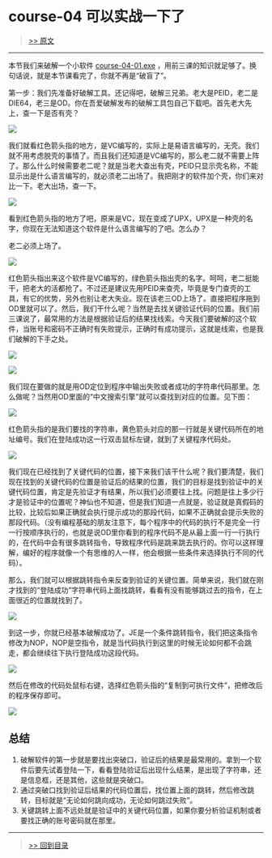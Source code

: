 # course-04 可以实战一下了

> [>> 原文](https://www.52pojie.cn/thread-1358819-1-1.html)

------

本节我们来破解一个小软件 [course-04-01.exe](PEs/course-04-01.exe) ，用前三课的知识就足够了。换句话说，就是本节课看完了，你就不再是“破盲了”。

第一步：我们先准备好破解工具。还记得吧，破解三兄弟。老大是PEID，老二是DIE64，老三是OD。你在吾爱破解发布的破解工具包自己下载吧。首先老大先上，查一下是否有壳？

![](imgs/course-04-01.png)

我们就看红色箭头指的地方，是VC编写的，实际上是易语言编写的，无壳。我们就不用考虑脱壳的事情了。而且我们还知道是VC编写的，那么老二就不需要上阵了。那么什么时候需要老二呢？就是当老大查出有壳，PEID只显示壳名称，不能显示出是什么语言编写的，就必须老二出场了。我把刚才的软件加个壳，你们来对比一下。老大出场，查一下。

![](imgs/course-04-02.png)

看到红色箭头指的地方了吧，原来是VC，现在变成了UPX，UPX是一种壳的名字，你现在无法知道这个软件是什么语言编写的了吧。怎么办？

老二必须上场了。

![](imgs/course-04-03.png)

红色箭头指出来这个软件是VC编写的，绿色箭头指出壳的名字。呵呵，老二挺能干，把老大的活都抢了。不过还是建议先用PEID来查壳，毕竟是专门查壳的工具，有它的优势，另外也别让老大失业。现在该老三OD上场了。直接把程序拖到OD里就可以了。然后，我们干什么呢？当然是去找关键验证代码的位置。我们前三课说了，最常用的方法是根据验证后的结果找线索。今天我们要破解的这个软件，当账号和密码不正确时有失败提示，正确时有成功提示，这就是线索，也是我们破解的下手之处。

![](imgs/course-04-04.png)

![](imgs/course-04-05.png)

我们现在要做的就是用OD定位到程序中输出失败或者成功的字符串代码那里。怎么做呢？当然用OD里面的“中文搜索引擎”就可以查找到对应的位置。见下图：

![](imgs/course-04-06.png)

红色箭头指的是我们要找的字符串，黄色箭头对应的那一行就是关键代码所在的地址编号。我们在登陆成功这一行双击鼠标左键，就到了关键程序代码处。

![](imgs/course-04-07.png)

我们现在已经找到了关键代码的位置，接下来我们该干什么呢？我们要清楚，我们现在找到的关键代码的位置是验证后的结果的位置，我们的目标是找到验证中的关键代码位置，肯定是先验证才有结果，所以我们必须要往上找。问题是往上多少行才是验证中的位置呢？神仙也不知道，但是我们知道一点就是，验证就是真假码的比较，比较后如果正确就会执行提示成功的那段代码，如果不正确就会提示失败的那段代码。（没有编程基础的朋友注意下，每个程序中的代码的执行不是完全一行一行按顺序执行的，也就是说OD里你看到的程序代码不是从最上面一行一行执行的，在代码中会有很多跳转指令，导致程序代码是跳来跳去执行的。你可以这样理解，编好的程序就像一个有思维的人一样，他会根据一些条件来选择执行不同的代码）。

那么，我们就可以根据跳转指令来反查到验证的关键位置。简单来说，我们就在刚才找到的“登陆成功”字符串代码上面找跳转，看看有没有能够跳过去的指令，在上面很近的位置就找到了。

![](imgs/course-04-08.png)

到这一步，你就已经基本破解成功了。JE是一个条件跳转指令，我们把这条指令修改为NOP，NOP是空指令，就是当代码执行到这里的时候无论如何都不会跳走，都会继续往下执行登陆成功这段代码。

![](imgs/course-04-09.png)

然后在修改的代码处鼠标右键，选择红色箭头指的“复制到可执行文件”，把修改后的程序保存即可。

![](imgs/course-04-10.png)

## 总结

1. 破解软件的第一步就是要找出突破口，验证后的结果是最常用的。拿到一个软件后要先试着登陆一下，看看登陆验证后出现什么结果，是出现了字符串，还是信息框，还是其他，这些就是突破口。
2. 通过突破口找到验证后结果的代码位置后，找位置上面的跳转，然后修改跳转，目标就是“无论如何跳向成功，无论如何跳过失败”。
3. 关键跳转上面不远处就是验证中的关键代码位置，如果你要分析验证机制或者要找正确的账号密码就在那里。

------

> [>> 回到目录](README.md)
